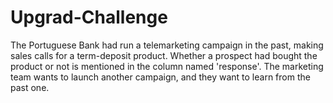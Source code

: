 # Upgrad-Challenge
The Portuguese Bank had run a telemarketing campaign in the past, making sales calls for a term-deposit product. Whether a prospect had bought the product or not is mentioned in the column named 'response'. The marketing team wants to launch another campaign, and they want to learn from the past one.
